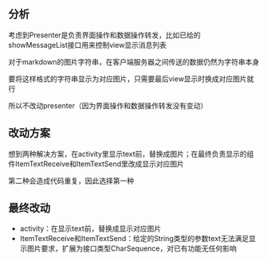 ## 分析

考虑到Presenter是负责界面操作和数据操作转发，比如已给的showMessageList接口用来控制view显示消息列表

对于markdown的图片字符串，在客户端服务器之间传送的数据仍然为字符串本身

要将这样格式的字符串显示为对应图片，只需要最后view显示时换成对应图片就行

所以不改动presenter（因为界面操作和数据操作转发没有变动）

## 改动方案

想到两种解决方案，在activity里显示text前，替换成图片；在最终负责显示的组件ItemTextReceive和ItemTextSend里改成显示对应图片

第二种会造成代码重复，因此选择第一种

## 最终改动

- activity：在显示text前，替换成显示对应图片
- ItemTextReceive和ItemTextSend：给定的String类型的参数text无法满足显示图片要求，扩展为接口类型CharSequence，对已有功能无任何影响

